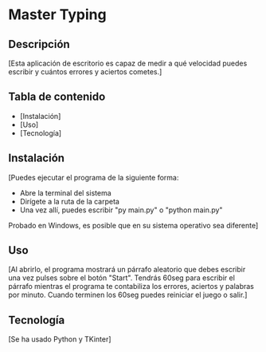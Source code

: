 # Master Typing

## Descripción

[Esta aplicación de escritorio es capaz de medir a qué velocidad puedes escribir y cuántos errores y aciertos cometes.]

## Tabla de contenido

- [Instalación]
- [Uso]
- [Tecnología]

## Instalación

[Puedes ejecutar el programa de la siguiente forma:

- Abre la terminal del sistema
- Dirígete a la ruta de la carpeta
- Una vez allí, puedes escribir "py main.py" o "python main.py"

Probado en Windows, es posible que en su sistema operativo sea diferente]

## Uso

[Al abrirlo, el programa mostrará un párrafo aleatorio que debes escribir una vez pulses sobre el botón "Start".
Tendrás 60seg para escribir el párrafo mientras el programa te contabiliza los errores, aciertos y palabras por minuto.
Cuando terminen los 60seg puedes reiniciar el juego o salir.]

## Tecnología

[Se ha usado Python y TKinter]
